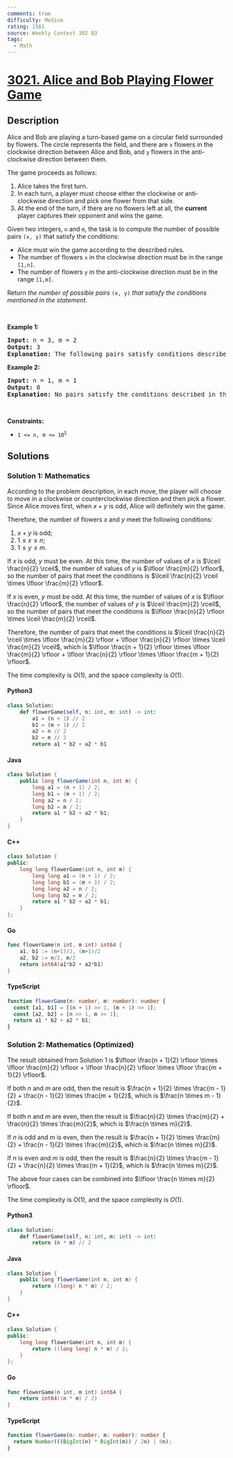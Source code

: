```yaml
---
comments: true
difficulty: Medium
rating: 1581
source: Weekly Contest 382 Q3
tags:
  - Math
---
```


<!-- problem:start -->

# [3021. Alice and Bob Playing Flower Game](https://leetcode.com/problems/alice-and-bob-playing-flower-game)

## Description

<!-- description:start -->

<p>Alice and Bob are playing a turn-based game on a circular field surrounded by flowers. The circle represents the field, and there are <code>x</code> flowers in the clockwise direction between Alice and Bob, and <code>y</code> flowers in the anti-clockwise direction between them.</p>

<p>The game proceeds as follows:</p>

<ol>
	<li>Alice takes the first turn.</li>
	<li>In each turn, a player must choose either the clockwise or anti-clockwise direction and pick one flower from that side.</li>
	<li>At the end of the turn, if there are no flowers left at all, the <strong>current</strong> player captures their opponent and wins the game.</li>
</ol>

<p>Given two integers, <code>n</code> and <code>m</code>, the task is to compute the number of possible pairs <code>(x, y)</code> that satisfy the conditions:</p>

<ul>
	<li>Alice must win the game according to the described rules.</li>
	<li>The number of flowers <code>x</code> in the clockwise direction must be in the range <code>[1,n]</code>.</li>
	<li>The number of flowers <code>y</code> in the anti-clockwise direction must be in the range <code>[1,m]</code>.</li>
</ul>

<p>Return <em>the number of possible pairs</em> <code>(x, y)</code> <em>that satisfy the conditions mentioned in the statement</em>.</p>

<p>&nbsp;</p>
<p><strong class="example">Example 1:</strong></p>

<pre>
<strong>Input:</strong> n = 3, m = 2
<strong>Output:</strong> 3
<strong>Explanation:</strong> The following pairs satisfy conditions described in the statement: (1,2), (3,2), (2,1).
</pre>

<p><strong class="example">Example 2:</strong></p>

<pre>
<strong>Input:</strong> n = 1, m = 1
<strong>Output:</strong> 0
<strong>Explanation:</strong> No pairs satisfy the conditions described in the statement.
</pre>

<p>&nbsp;</p>
<p><strong>Constraints:</strong></p>

<ul>
	<li><code>1 &lt;= n, m &lt;= 10<sup>5</sup></code></li>
</ul>

<!-- description:end -->

## Solutions

<!-- solution:start -->

### Solution 1: Mathematics

According to the problem description, in each move, the player will choose to move in a clockwise or counterclockwise direction and then pick a flower. Since Alice moves first, when $x + y$ is odd, Alice will definitely win the game.

Therefore, the number of flowers $x$ and $y$ meet the following conditions:

1. $x + y$ is odd;
2. $1 \le x \le n$;
3. $1 \le y \le m$.

If $x$ is odd, $y$ must be even. At this time, the number of values of $x$ is $\lceil \frac{n}{2} \rceil$, the number of values of $y$ is $\lfloor \frac{m}{2} \rfloor$, so the number of pairs that meet the conditions is $\lceil \frac{n}{2} \rceil \times \lfloor \frac{m}{2} \rfloor$.

If $x$ is even, $y$ must be odd. At this time, the number of values of $x$ is $\lfloor \frac{n}{2} \rfloor$, the number of values of $y$ is $\lceil \frac{m}{2} \rceil$, so the number of pairs that meet the conditions is $\lfloor \frac{n}{2} \rfloor \times \lceil \frac{m}{2} \rceil$.

Therefore, the number of pairs that meet the conditions is $\lceil \frac{n}{2} \rceil \times \lfloor \frac{m}{2} \rfloor + \lfloor \frac{n}{2} \rfloor \times \lceil \frac{m}{2} \rceil$, which is $\lfloor \frac{n + 1}{2} \rfloor \times \lfloor \frac{m}{2} \rfloor + \lfloor \frac{n}{2} \rfloor \times \lfloor \frac{m + 1}{2} \rfloor$.

The time complexity is $O(1)$, and the space complexity is $O(1)$.

<!-- tabs:start -->

#### Python3

```python
class Solution:
    def flowerGame(self, n: int, m: int) -> int:
        a1 = (n + 1) // 2
        b1 = (m + 1) // 2
        a2 = n // 2
        b2 = m // 2
        return a1 * b2 + a2 * b1
```

#### Java

```java
class Solution {
    public long flowerGame(int n, int m) {
        long a1 = (n + 1) / 2;
        long b1 = (m + 1) / 2;
        long a2 = n / 2;
        long b2 = m / 2;
        return a1 * b2 + a2 * b1;
    }
}
```

#### C++

```cpp
class Solution {
public:
    long long flowerGame(int n, int m) {
        long long a1 = (n + 1) / 2;
        long long b1 = (m + 1) / 2;
        long long a2 = n / 2;
        long long b2 = m / 2;
        return a1 * b2 + a2 * b1;
    }
};
```

#### Go

```go
func flowerGame(n int, m int) int64 {
	a1, b1 := (n+1)/2, (m+1)/2
	a2, b2 := n/2, m/2
	return int64(a1*b2 + a2*b1)
}
```

#### TypeScript

```ts
function flowerGame(n: number, m: number): number {
  const [a1, b1] = [(n + 1) >> 1, (m + 1) >> 1];
  const [a2, b2] = [n >> 1, m >> 1];
  return a1 * b2 + a2 * b1;
}
```

<!-- tabs:end -->

<!-- solution:end -->

<!-- solution:start -->

### Solution 2: Mathematics (Optimized)

The result obtained from Solution 1 is $\lfloor \frac{n + 1}{2} \rfloor \times \lfloor \frac{m}{2} \rfloor + \lfloor \frac{n}{2} \rfloor \times \lfloor \frac{m + 1}{2} \rfloor$.

If both $n$ and $m$ are odd, then the result is $\frac{n + 1}{2} \times \frac{m - 1}{2} + \frac{n - 1}{2} \times \frac{m + 1}{2}$, which is $\frac{n \times m - 1}{2}$.

If both $n$ and $m$ are even, then the result is $\frac{n}{2} \times \frac{m}{2} + \frac{n}{2} \times \frac{m}{2}$, which is $\frac{n \times m}{2}$.

If $n$ is odd and $m$ is even, then the result is $\frac{n + 1}{2} \times \frac{m}{2} + \frac{n - 1}{2} \times \frac{m}{2}$, which is $\frac{n \times m}{2}$.

If $n$ is even and $m$ is odd, then the result is $\frac{n}{2} \times \frac{m - 1}{2} + \frac{n}{2} \times \frac{m + 1}{2}$, which is $\frac{n \times m}{2}$.

The above four cases can be combined into $\lfloor \frac{n \times m}{2} \rfloor$.

The time complexity is $O(1)$, and the space complexity is $O(1)$.

<!-- tabs:start -->

#### Python3

```python
class Solution:
    def flowerGame(self, n: int, m: int) -> int:
        return (n * m) // 2
```

#### Java

```java
class Solution {
    public long flowerGame(int n, int m) {
        return ((long) n * m) / 2;
    }
}
```

#### C++

```cpp
class Solution {
public:
    long long flowerGame(int n, int m) {
        return ((long long) n * m) / 2;
    }
};
```

#### Go

```go
func flowerGame(n int, m int) int64 {
	return int64((n * m) / 2)
}
```

#### TypeScript

```ts
function flowerGame(n: number, m: number): number {
  return Number(((BigInt(n) * BigInt(m)) / 2n) | 0n);
}
```

<!-- tabs:end -->

<!-- solution:end -->

<!-- problem:end -->
